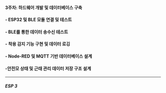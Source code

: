 #### 3주차: 하드웨어 개발 및 데이터베이스 구축

#### - ESP32 및 BLE 모듈 연결 및 테스트

#### - BLE를 통한 데이터 송수신 테스트

#### - 착용 감지 기능 구현 및 데이터 로깅

#### - Node-RED 및 MQTT 기반 데이터베이스 설계

#### -안전모 상태 및 근태 관리 데이터 저장 구조 설계
****

##### ESP 3
